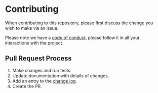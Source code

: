 # Contributing

When contributing to this repository, please first discuss the change you wish to make via an issue. 

Please note we have a [code of conduct](CODE_OF_CONDUCT.md), please follow it in all your interactions with the project.

## Pull Request Process

1. Make changes and run tests.
2. Update documentation with details of changes.
3. Add an entry to the [change log](CHANGELOG.md).
4. Create the PR.